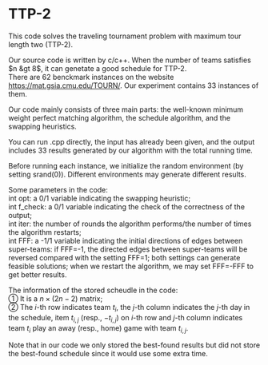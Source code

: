 # TTP-2
This code solves the traveling tournament problem with maximum tour length two (TTP-2).

Our source code is written by c/c++. When the number of teams satisfies $n &gt 8$, it can genetate a good schedule for TTP-2.  
There are 62 benckmark instances on the website https://mat.gsia.cmu.edu/TOURN/. Our experiment contains 33 instances of them.   

Our code mainly consists of three main parts: the well-known minimum weight perfect matching algorithm, the schedule algorithm, and the swapping heuristics.

You can run .cpp directly, the input has already been given, and the output includes 33 results generated by our algorithm with the total running time.

Before running each instance, we initialize the random environment (by setting srand(0)). Different environments may generate different results.

Some parameters in the code:  
int opt: a 0/1 variable indicating the swapping heuristic;  
int f_check: a 0/1 variable indicating the check of the correctness of the output;  
int iter: the number of rounds the algorithm performs/the number of times the algorithm restarts;  
int FFF: a -1/1 variable indicating the initial directions of edges between super-teams: if FFF=-1, the directed edges between super-teams will be reversed compared with the setting FFF=1; both settings can generate feasible solutions; when we restart the algorithm, we may set FFF=-FFF to get better results.

The information of the stored scheudle in the code:  
① It is a $n\times(2n-2)$ matrix;  
② The $i$-th row indicates team $t_i$, the $j$-th column indicates the $j$-th day in the schedule, item $t_{i,j}$ (resp., $-t_{i,j}$) on $i$-th row and $j$-th column indicates team $t_i$ play an away (resp., home) game with team $t_{i,j}$.

Note that in our code we only stored the best-found results but did not store the best-found schedule since it would use some extra time.
